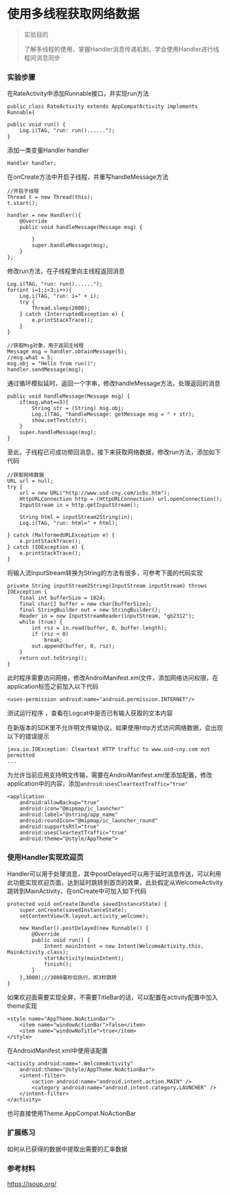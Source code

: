 # 使用多线程获取网络数据

> 实验目的
>
> 了解多线程的使用，掌握Handler消息传递机制，学会使用Handler进行线程间消息同步

### 实验步骤
在RateActivity中添加Runnable接口，并实现run方法
```
public class RateActivity extends AppCompatActivity implements Runnable{

public void run() {
    Log.i(TAG, "run: run()......");
}
```
添加一类变量Handler handler
```
Handler handler;
```
在onCreate方法中开启子线程，并重写handleMessage方法
```
//开启子线程
Thread t = new Thread(this);
t.start();

handler = new Handler(){
    @Override
    public void handleMessage(Message msg) {
        
        }
        super.handleMessage(msg);
    }
};
```
修改run方法，在子线程里向主线程返回消息
```
Log.i(TAG, "run: run()......");
for(int i=1;i<3;i++){
    Log.i(TAG, "run: i=" + i);
    try {
        Thread.sleep(2000);
    } catch (InterruptedException e) {
        e.printStackTrace();
    }
}

//获取Msg对象，用于返回主线程
Message msg = handler.obtainMessage(5);
//msg.what = 5;
msg.obj = "Hello from run()";
handler.sendMessage(msg);
```
通过循环模拟延时，返回一个字串，修改handleMessage方法，处理返回的消息
```
public void handleMessage(Message msg) {
    if(msg.what==5){
        String str = (String) msg.obj;
        Log.i(TAG, "handleMessage: getMessage msg = " + str);
        show.setText(str);
    }
    super.handleMessage(msg);
}
```
至此，子线程已可成功带回消息，接下来获取网络数据，修改run方法，添加如下代码
```
//获取网络数据
URL url = null;
try {
    url = new URL("http://www.usd-cny.com/icbc.htm");
    HttpURLConnection http = (HttpURLConnection) url.openConnection();
    InputStream in = http.getInputStream();

    String html = inputStream2String(in);
    Log.i(TAG, "run: html=" + html);

} catch (MalformedURLException e) {
    e.printStackTrace();
} catch (IOException e) {
    e.printStackTrace();
}
```
将输入流InputStream转换为String的方法有很多，可参考下面的代码实现
```
private String inputStream2String(InputStream inputStream) throws IOException {
    final int bufferSize = 1024;
    final char[] buffer = new char[bufferSize];
    final StringBuilder out = new StringBuilder();
    Reader in = new InputStreamReader(inputStream, "gb2312");
    while (true) {
        int rsz = in.read(buffer, 0, buffer.length);
        if (rsz < 0)
            break;
        out.append(buffer, 0, rsz);
    }
    return out.toString();
}
```
此时程序需要访问网络，修改AndroiManifest.xml文件，添加网络访问权限，在application标签之前加入以下代码
```
<uses-permission android:name="android.permission.INTERNET"/>
```
测试运行程序 ，查看在Logcat中是否已有输入获取的文本内容

在新版本的SDK里不允许明文传输协议，如果使用http方式访问网络数据，会出现以下的错误提示
```
java.io.IOException: Cleartext HTTP traffic to www.usd-cny.com not permitted
...
```
为允许当前应用支持明文传输，需要在AndroiManifest.xml里添加配置，修改application中的内容，添加`android:usesCleartextTraffic="true"`
```
<application
    android:allowBackup="true"
    android:icon="@mipmap/ic_launcher"
    android:label="@string/app_name"
    android:roundIcon="@mipmap/ic_launcher_round"
    android:supportsRtl="true"
    android:usesCleartextTraffic="true"
    android:theme="@style/AppTheme">
```


### 使用Handler实现欢迎页

Handler可以用于处理消息，其中postDelayed可以用于延时消息传送，可以利用此功能实现欢迎页面，达到延时跳转到首页的效果，此处假定从WelcomeActivity跳转到MainActivity，在onCreate中可加入如下代码
```
protected void onCreate(Bundle savedInstanceState) {
    super.onCreate(savedInstanceState);
    setContentView(R.layout.activity_welcome);

    new Handler().postDelayed(new Runnable() {
        @Override
        public void run() {
            Intent mainIntent = new Intent(WelcomeActivity.this, MainActivity.class);
            startActivity(mainIntent);
            finish();
        }
    },3000);//3000毫秒后执行，即3秒跳转
}
```
如果欢迎面需要实现全屏，不需要TitleBar的话，可以配置在activity配置中加入theme实现
```
<style name="AppTheme.NoActionBar">
    <item name="windowActionBar">false</item>
    <item name="windowNoTitle">true</item>
</style>
```
在AndroidManifest.xml中使用该配置
```
<activity android:name=".WelcomeActivity"
    android:theme="@style/AppTheme.NoActionBar">
    <intent-filter>
        <action android:name="android.intent.action.MAIN" />
        <category android:name="android.intent.category.LAUNCHER" />
    </intent-filter>
</activity>
```
也可直接使用Theme.AppCompat.NoActionBar



### 扩展练习

如何从已获得的数据中提取出需要的汇率数据


### 参考材料
https://jsoup.org/
